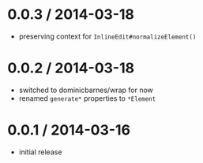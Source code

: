
0.0.3 / 2014-03-18
==================

 * preserving context for `InlineEdit#normalizeElement()`


0.0.2 / 2014-03-18
==================

 * switched to dominicbarnes/wrap for now
 * renamed `generate*` properties to `*Element`


0.0.1 / 2014-03-16
==================

 * initial release
